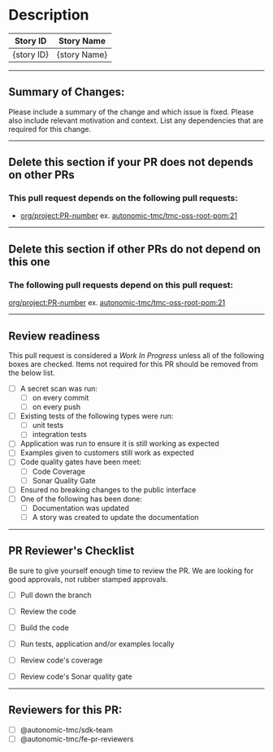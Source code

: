 # Description

| **Story ID** | **Story Name** |
| ------------ | -------------- |
| {story ID} |  {story Name} |

***
## Summary of Changes: 
Please include a summary of the change and which issue is fixed. Please also include relevant motivation and context. List any dependencies that are required for this change.

***
## Delete this section if your PR does not depends on other PRs
### This pull request depends on the following pull requests:
* [org/project:PR-number](https://github.com/autonomic-tmc/tmc-oss-root-pom/pull/1)
ex. [autonomic-tmc/tmc-oss-root-pom:21](https://github.com/autonomic-tmc/tmc-oss-root-pom/pull/21)

***
## Delete this section if other PRs do not depend on this one
### The following pull requests depend on this pull request:
[org/project:PR-number](https://github.com/autonomic-tmc/tmc-oss-root-pom/pull/1)
ex. [autonomic-tmc/tmc-oss-root-pom:21](https://github.com/autonomic-tmc/tmc-oss-root-pom/pull/21)

***
## Review readiness
This pull request is considered a _Work In Progress_ unless all of the following boxes are checked.
Items not required for this PR should be removed from the below list.

- [ ] A secret scan was run:
    - [ ] on every commit
    - [ ] on every push
- [ ] Existing tests of the following types were run:
    - [ ] unit tests
    - [ ] integration tests
- [ ] Application was run to ensure it is still working as expected
- [ ] Examples given to customers still work as expected
- [ ] Code quality gates have been meet:
    - [ ] Code Coverage
    - [ ] Sonar Quality Gate     
- [ ] Ensured no breaking changes to the public interface
- [ ] One of the following has been done:
    - [ ] Documentation was updated
    - [ ] A story was created to update the documentation

***
## PR Reviewer's Checklist
Be sure to give yourself enough time to review the PR.  We are looking for good approvals, not rubber stamped approvals.
- [ ] Pull down the branch
- [ ] Review the code
- [ ] Build the code
- [ ] Run tests, application and/or examples locally
- [ ] Review code's coverage
- [ ] Review code's Sonar quality gate


***
## Reviewers for this PR: 
- [ ] @autonomic-tmc/sdk-team
- [ ] @autonomic-tmc/fe-pr-reviewers
